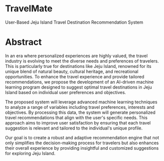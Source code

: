 # TravelMate
User-Based Jeju Island Travel Destination Recommendation System

# Abstract
In an era where personalized experiences are highly valued, the travel industry is evolving to meet the diverse needs and preferences of travelers. This is particularly true for destinations like Jeju Island, renowned for its unique blend of natural beauty, cultural heritage, and recreational opportunities. To enhance the travel experience and provide tailored recommendations, we propose the development of an AI-driven machine learning program designed to suggest optimal travel destinations in Jeju Island based on individual user preferences and objectives.

The proposed system will leverage advanced machine learning techniques to analyze a range of variables including travel preferences, interests and objectives. By processing this data, the system will generate personalized travel recommendations that align with the user's specific needs. This approach aims to improve user satisfaction by ensuring that each travel suggestion is relevant and tailored to the individual's unique profile.

Our goal is to create a robust and adaptive recommendation engine that not only simplifies the decision-making process for travelers but also enhances their overall experience by providing insightful and customized suggestions for exploring Jeju Island.

